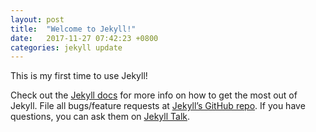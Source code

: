 ```yaml
---
layout: post
title:  "Welcome to Jekyll!"
date:   2017-11-27 07:42:23 +0800
categories: jekyll update
---
```

This is my first time to use Jekyll!	

Check out the [Jekyll docs][jekyll-docs] for more info on how to get the most out of Jekyll. File all bugs/feature requests at [Jekyll’s GitHub repo][jekyll-gh]. If you have questions, you can ask them on [Jekyll Talk][jekyll-talk].

[jekyll-docs]: https://jekyllrb.com/docs/home
[jekyll-gh]:   https://github.com/jekyll/jekyll
[jekyll-talk]: https://talk.jekyllrb.com/
